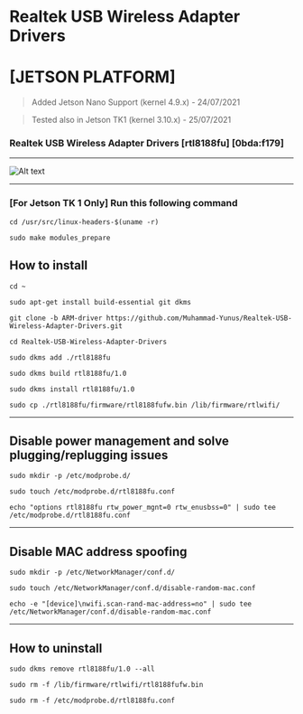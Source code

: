 # Realtek USB Wireless Adapter Drivers 
# [JETSON PLATFORM]

> Added Jetson Nano Support (kernel 4.9.x) - 24/07/2021

> Tested also in Jetson TK1 (kernel 3.10.x) - 25/07/2021


### Realtek USB Wireless Adapter Drivers [rtl8188fu] [0bda:f179]

------------------

![Alt text](/realtek-usb-wireless-adapter.jpg?raw=true "Realtek USB Wireless Adapter")

------------------
### [For Jetson TK 1 Only] Run this following command
`cd /usr/src/linux-headers-$(uname -r)`

`sudo make modules_prepare`


## How to install
`cd ~`

`sudo apt-get install build-essential git dkms`

`git clone -b ARM-driver https://github.com/Muhammad-Yunus/Realtek-USB-Wireless-Adapter-Drivers.git`

`cd Realtek-USB-Wireless-Adapter-Drivers`

`sudo dkms add ./rtl8188fu`

`sudo dkms build rtl8188fu/1.0`

`sudo dkms install rtl8188fu/1.0`

`sudo cp ./rtl8188fu/firmware/rtl8188fufw.bin /lib/firmware/rtlwifi/`

------------------

## Disable power management and solve plugging/replugging issues

`sudo mkdir -p /etc/modprobe.d/`

`sudo touch /etc/modprobe.d/rtl8188fu.conf`

`echo "options rtl8188fu rtw_power_mgnt=0 rtw_enusbss=0" | sudo tee /etc/modprobe.d/rtl8188fu.conf`

------------------

## Disable MAC address spoofing

`sudo mkdir -p /etc/NetworkManager/conf.d/`

`sudo touch /etc/NetworkManager/conf.d/disable-random-mac.conf`

`echo -e "[device]\nwifi.scan-rand-mac-address=no" | sudo tee /etc/NetworkManager/conf.d/disable-random-mac.conf`

---------------

## How to uninstall

`sudo dkms remove rtl8188fu/1.0 --all`

`sudo rm -f /lib/firmware/rtlwifi/rtl8188fufw.bin`

`sudo rm -f /etc/modprobe.d/rtl8188fu.conf`

